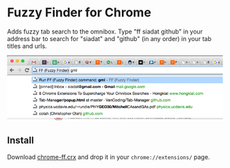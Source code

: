 # Fuzzy Finder for Chrome

Adds fuzzy tab search to the omnibox.  Type "ff siadat github" in your address bar to search for "siadat" and "github" (in any order) in your tab titles and urls.

<p align="center"> <a href="#"><img src="ff-screenshot.png"/></a> </p>

## Install

Download [chrome-ff.crx](https://github.com/siadat/chrome-ff/releases/download/1.0/chrome-ff.crx)
and drop it in your `chrome://extensions/` page.
